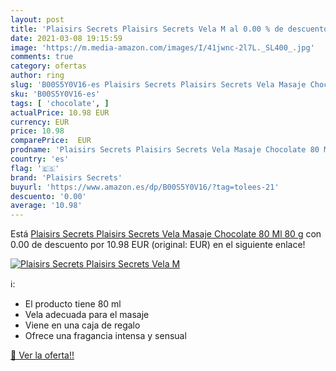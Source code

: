 ```yaml
---
layout: post
title: 'Plaisirs Secrets Plaisirs Secrets Vela M al 0.00 % de descuento'
date: 2021-03-08 19:15:59
image: 'https://m.media-amazon.com/images/I/41jwnc-2l7L._SL400_.jpg'
comments: true
category: ofertas
author: ring
slug: 'B00S5Y0V16-es Plaisirs Secrets Plaisirs Secrets Vela Masaje Chocolate 80...'
sku: 'B00S5Y0V16-es'
tags: [ 'chocolate', ]
actualPrice: 10.98 EUR
currency: EUR
price: 10.98
comparePrice:  EUR
prodname: 'Plaisirs Secrets Plaisirs Secrets Vela Masaje Chocolate 80 Ml 80 g'
country: 'es'
flag: '🇪🇸'
brand: 'Plaisirs Secrets'
buyurl: 'https://www.amazon.es/dp/B00S5Y0V16/?tag=tolees-21'
descuento: '0.00'
average: '10.98'
---
```


Está [Plaisirs Secrets Plaisirs Secrets Vela Masaje Chocolate 80 Ml 80 g](https://www.amazon.es/dp/B00S5Y0V16/?tag=tolees-21) con 0.00 de descuento por 10.98 EUR (original:  EUR) en el siguiente enlace!

[![Plaisirs Secrets Plaisirs Secrets Vela M](https://m.media-amazon.com/images/I/41jwnc-2l7L._SL400_.jpg)](https://www.amazon.es/dp/B00S5Y0V16/?tag=tolees-21)

ℹ️:

- El producto tiene 80 ml
- Vela adecuada para el masaje
- Viene en una caja de regalo
- Ofrece una fragancia intensa y sensual

[🛒 Ver la oferta!!](https://www.amazon.es/dp/B00S5Y0V16/?tag=tolees-21)
